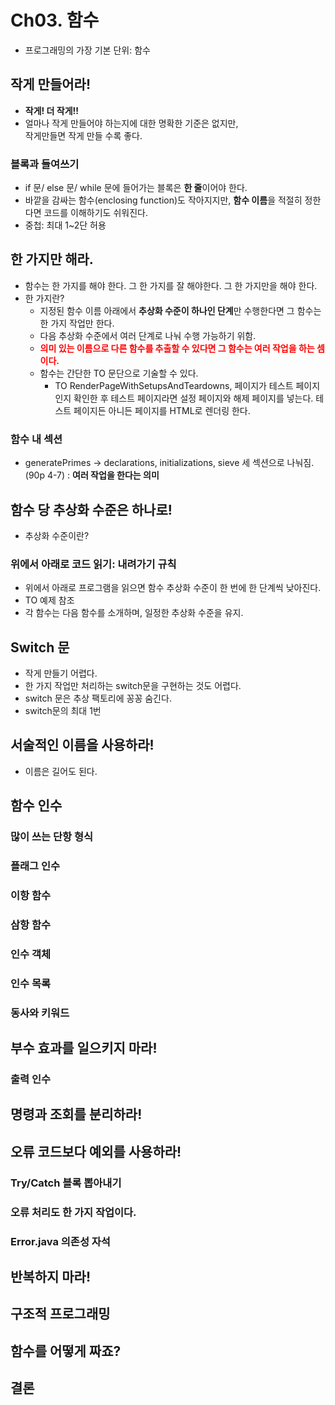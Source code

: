 # Ch03. 함수

- 프로그래밍의 가장 기본 단위: 함수

## 작게 만들어라!

- **작게! 더 작게!!**
- 얼마나 작게 만들어야 하는지에 대한 명확한 기준은 없지만, \
  작게만들면 작게 만들 수록 좋다.

### 블록과 들여쓰기

- if 문/ else 문/ while 문에 들어가는 블록은 **한 줄**이어야 한다.
- 바깥을 감싸는 함수(enclosing function)도 작아지지만, **함수 이름**을 적절히 정한다면 코드를 이해하기도 쉬워진다.
- 중첩: 최대 1~2단 허용

## 한 가지만 해라.

- 함수는 한 가지를 해야 한다. 그 한 가지를 잘 해야한다. 그 한 가지만을 해야 한다.
- 한 가지란?
  - 지정된 함수 이름 아래에서 **추상화 수준이 하나인 단계**만 수행한다면 그 함수는 한 가지 작업만 한다.
  - 다음 추상화 수준에서 여러 단계로 나눠 수행 가능하기 위함.
  - <span style="color:red"> **의미 있는 이름으로 다른 함수를 추출할 수 있다면 그 함수는 여러 작업을 하는 셈이다.** </span>
  - 함수는 간단한 TO 문단으로 기술할 수 있다.
    - TO RenderPageWithSetupsAndTeardowns, 페이지가 테스트 페이지인지 확인한 후 테스트 페이지라면 설정 페이지와 해제 페이지를 넣는다. 테스트 페이지든 아니든 페이지를 HTML로 렌더링 한다.

### 함수 내 섹션

- generatePrimes -> declarations, initializations, sieve 세 섹션으로 나눠짐.(90p 4-7) : **여러 작업을 한다는 의미**

## 함수 당 추상화 수준은 하나로!

- 추상화 수준이란?

### 위에서 아래로 코드 읽기: 내려가기 규칙

- 위에서 아래로 프로그램을 읽으면 함수 추상화 수준이 한 번에 한 단계씩 낮아진다.
- TO 예제 참조
- 각 함수는 다음 함수를 소개하며, 일정한 추상화 수준을 유지.

## Switch 문

- 작게 만들기 어렵다.
- 한 가지 작업만 처리하는 switch문을 구현하는 것도 어렵다.
- switch 문은 추상 팩토리에 꽁꽁 숨긴다.
- switch문의 최대 1번

## 서술적인 이름을 사용하라!

- 이름은 길어도 된다.

## 함수 인수

### 많이 쓰는 단항 형식

### 플래그 인수

### 이항 함수

### 삼항 함수

### 인수 객체

### 인수 목록

### 동사와 키워드

## 부수 효과를 일으키지 마라!

### 출력 인수

## 명령과 조회를 분리하라!

## 오류 코드보다 예외를 사용하라!

### Try/Catch 블록 뽑아내기

### 오류 처리도 한 가지 작업이다.

### Error.java 의존성 자석

## 반복하지 마라!

## 구조적 프로그래밍

## 함수를 어떻게 짜죠?

## 결론
